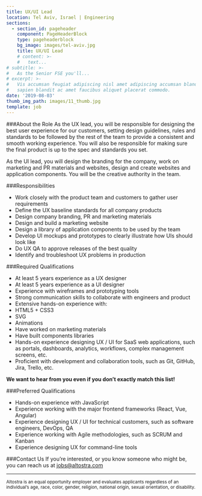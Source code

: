 ```yaml
---
title: UX/UI Lead
location: Tel Aviv, Israel | Engineering
sections:
  - section_id: pageheader
    component: PageHeaderBlock
    type: pageheaderblock
    bg_image: images/tel-aviv.jpg
    title: UX/UI Lead
    # content: >-
    #   text...
# subtitle: >-
#   As the Senior FSE you'll...
# excerpt: >-
#   Vis accumsan feugiat adipiscing nisl amet adipiscing accumsan blandit accumsan
#   sapien blandit ac amet faucibus aliquet placerat commodo.
date: '2019-08-03'
thumb_img_path: images/11_thumb.jpg
template: job
---
```


###About the Role
As the UX lead, you will be responsible for designing the best user experience for our customers, setting design guidelines, rules and standards to be followed by the rest of the team to provide a consistent and smooth working experience. You will also be responsible for making sure the final product is up to the spec and standards you set.

As the UI lead, you will design the branding for the company, work on marketing and PR materials and websites, design and create websites and application components. You will be the creative authority in the team.

###Responsibilities
- Work closely with the product team and customers to gather user requirements
- Define the UX baseline standards for all company products
- Design company branding, PR and marketing materials
- Design and build a marketing website
- Design a library of application components to be used by the team
- Develop UI mockups and prototypes to clearly illustrate how UIs should look like
- Do UX QA to approve releases of the best quality
- Identify and troubleshoot UX problems in production

###Required Qualifications
- At least 5 years experience as a UX designer
- At least 5 years experience as a UI designer
- Experience with wireframes and prototyping tools
- Strong communication skills to collaborate with engineers and product
- Extensive hands-on experience with:
- HTML5 + CSS3
- SVG
- Animations
- Have worked on marketing materials
- Have built components libraries
- Hands-on experience designing UX / UI for SaaS web applications, such as portals, dashboards, analytics, workflows, complex management screens, etc.
- Proficient with development and collaboration tools, such as Git, GitHub, Jira, Trello, etc.

**We want to hear from you even if you don’t exactly match this list!**

###Preferred Qualifications
- Hands-on experience with JavaScript
- Experience working with the major frontend frameworks (React, Vue, Angular)
- Experience designing UX / UI for technical customers, such as software engineers, DevOps, QA
- Experience working with Agile methodologies, such as SCRUM and Kanban
- Experience designing UX for command-line tools

###Contact Us
If you’re interested, or you know someone who might be, you can reach us at [jobs@altostra.com](mailto:jobs@altostra.com)

---

<sub>Altostra is an equal opportunity employer and evaluates applicants regardless of an individual’s age, race, color, gender, religion, national origin, sexual orientation, or disability.</sub>
